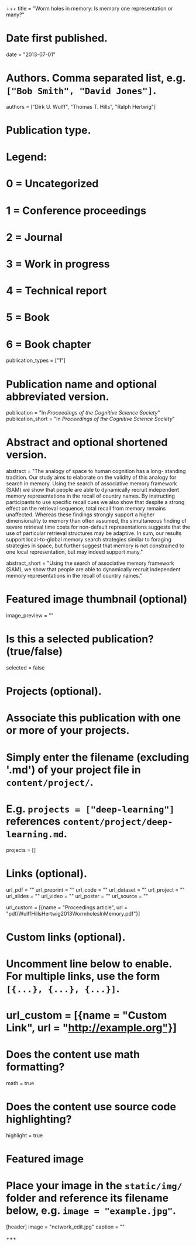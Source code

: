 +++
title = "Worm holes in memory: Is memory one representation or many?"

# Date first published.
date = "2013-07-01"

# Authors. Comma separated list, e.g. `["Bob Smith", "David Jones"]`.
authors = ["Dirk U. Wulff", "Thomas T. Hills", "Ralph Hertwig"]

# Publication type.
# Legend:
# 0 = Uncategorized
# 1 = Conference proceedings
# 2 = Journal
# 3 = Work in progress
# 4 = Technical report
# 5 = Book
# 6 = Book chapter
publication_types = ["1"]

# Publication name and optional abbreviated version.
publication = "In *Proceedings of the Cognitive Science Society*"
publication_short = "In *Proceedings of the Cognitive Science Society*"

# Abstract and optional shortened version.
abstract = "The analogy of space to human cognition has a long- standing tradition. Our study aims to elaborate on the validity of this analogy for search in memory. Using the search of associative memory framework (SAM) we show that people are able to dynamically recruit independent memory representations in the recall of country names. By instructing participants to use specific recall cues we also show that despite a strong effect on the retrieval sequence, total recall from memory remains unaffected. Whereas these findings strongly support a higher dimensionality to memory than often assumed, the simultaneous finding of severe retrieval time costs for non-default representations suggests that the use of particular retrieval structures may be adaptive. In sum, our results support local-to-global memory search strategies similar to foraging strategies in space, but further suggest that memory is not constrained to one local representation, but may indeed support many."

abstract_short = "Using the search of associative memory framework (SAM), we show that people are able to dynamically recruit independent memory representations in the recall of country names."


# Featured image thumbnail (optional)
image_preview = ""

# Is this a selected publication? (true/false)
selected = false

# Projects (optional).
#   Associate this publication with one or more of your projects.
#   Simply enter the filename (excluding '.md') of your project file in `content/project/`.
#   E.g. `projects = ["deep-learning"]` references `content/project/deep-learning.md`.
projects = []

# Links (optional).
url_pdf = ""
url_preprint = ""
url_code = ""
url_dataset = ""
url_project = ""
url_slides = ""
url_video = ""
url_poster = ""
url_source = ""

url_custom = [{name = "Proceedings article", url = "pdf/WulffHillsHertwig2013WormholesInMemory.pdf"}]

# Custom links (optional).
#   Uncomment line below to enable. For multiple links, use the form `[{...}, {...}, {...}]`.
# url_custom = [{name = "Custom Link", url = "http://example.org"}]

# Does the content use math formatting?
math = true

# Does the content use source code highlighting?
highlight = true

# Featured image
# Place your image in the `static/img/` folder and reference its filename below, e.g. `image = "example.jpg"`.
[header]
image = "network_edit.jpg"
caption = ""

+++
